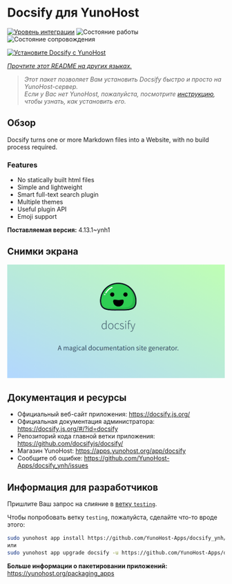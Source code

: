 <!--
Важно: этот README был автоматически сгенерирован <https://github.com/YunoHost/apps/tree/master/tools/readme_generator>
Он НЕ ДОЛЖЕН редактироваться вручную.
-->

# Docsify для YunoHost

[![Уровень интеграции](https://dash.yunohost.org/integration/docsify.svg)](https://ci-apps.yunohost.org/ci/apps/docsify/) ![Состояние работы](https://ci-apps.yunohost.org/ci/badges/docsify.status.svg) ![Состояние сопровождения](https://ci-apps.yunohost.org/ci/badges/docsify.maintain.svg)

[![Установите Docsify с YunoHost](https://install-app.yunohost.org/install-with-yunohost.svg)](https://install-app.yunohost.org/?app=docsify)

*[Прочтите этот README на других языках.](./ALL_README.md)*

> *Этот пакет позволяет Вам установить Docsify быстро и просто на YunoHost-сервер.*  
> *Если у Вас нет YunoHost, пожалуйста, посмотрите [инструкцию](https://yunohost.org/install), чтобы узнать, как установить его.*

## Обзор

Docsify turns one or more Markdown files into a Website, with no build process required.

### Features

- No statically built html files
- Simple and lightweight
- Smart full-text search plugin
- Multiple themes
- Useful plugin API
- Emoji support


**Поставляемая версия:** 4.13.1~ynh1

## Снимки экрана

![Снимок экрана Docsify](./doc/screenshots/screenshot.png)

## Документация и ресурсы

- Официальный веб-сайт приложения: <https://docsify.js.org/>
- Официальная документация администратора: <https://docsify.js.org/#/?id=docsify>
- Репозиторий кода главной ветки приложения: <https://github.com/docsifyjs/docsify/>
- Магазин YunoHost: <https://apps.yunohost.org/app/docsify>
- Сообщите об ошибке: <https://github.com/YunoHost-Apps/docsify_ynh/issues>

## Информация для разработчиков

Пришлите Ваш запрос на слияние в [ветку `testing`](https://github.com/YunoHost-Apps/docsify_ynh/tree/testing).

Чтобы попробовать ветку `testing`, пожалуйста, сделайте что-то вроде этого:

```bash
sudo yunohost app install https://github.com/YunoHost-Apps/docsify_ynh/tree/testing --debug
или
sudo yunohost app upgrade docsify -u https://github.com/YunoHost-Apps/docsify_ynh/tree/testing --debug
```

**Больше информации о пакетировании приложений:** <https://yunohost.org/packaging_apps>
